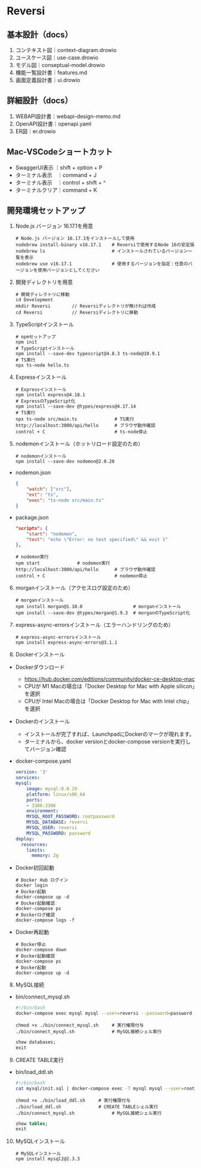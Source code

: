 # Reversi

## 基本設計（docs）

1. コンテキスト図｜context-diagram.drowio
2. ユースケース図｜use-case.drowio
3. モデル図｜conseptual-model.drowio
4. 機能一覧設計書｜features.md
5. 画面定義設計書｜ui.drowio

## 詳細設計（docs）

1. WEBAPI設計書｜webapi-design-memo.md
2. OpenAPI設計書｜openapi.yaml
3. ER図｜er.drowio

## Mac-VSCodeショートカット
* SwaggerUI表示 ｜shift + option + P
* ターミナル表示　｜command + J
* ターミナル表示　｜control + shift + ^
* ターミナルクリア｜command + K

## 開発環境セットアップ

1. Node.js バージョン 16.17.1を用意

    ```console
    # Node.js バージョン 16.17.1をインストールして使用
    nodebrew install-binary v16.17.1    # Reversiで使用するNode 16の安定版
    nodebrew ls                         # インストールされているバージョン一覧を表示
    nodebrew use v16.17.1               # 使用するバージョンを指定｜任意のバージョンを使用バージョンとしてください
    ```

2. 開発ディレクトリを用意

    ```console
    # 開発ディレクトリに移動
    cd Development
    mkdir Reversi        // Reversiディレクトリが無ければ作成
    cd Reversi           // Reversiディレクトリに移動
    ```

3. TypeScriptインストール

    ```console
    # npmセットアップ
    npm init
    # TypeScriptインストール
    npm install --save-dev typescript@4.8.3 ts-node@10.9.1
    # TS実行
    npx ts-node hello.ts
    ```

4. Expressインストール

    ```console
    # Expressインストール
    npm install express@4.18.1
    # ExpressのTypeScript化
    npm install --save-dev @types/express@4.17.14
    # TS実行
    npx ts-node src/main.ts              # TS実行
    http://localhost:3000/api/hello      # ブラウザ動作確認
    control + C                          # ts-node停止
    ```

5. nodemonインストール（ホットリロード設定のため）

    ```console
    # nodemonインストール
    npm install --save-dev nodemon@2.0.20
    ```

  * nodemon.json

    ```json
    {
        "watch": ["src"],
        "ext": "ts",
        "exec": "ts-node src/main.ts"
    }
    ```

  * package.json

    ```json
    "scripts": {
        "start": "nodemon",
        "test": "echo \"Error: no test specified\" && exit 1"
    },
    ```

    ```console
    # nodemon実行
    npm start              # nodemon実行
    http://localhost:3000/api/hello      # ブラウザ動作確認
    control + C                          # nodemon停止
    ```

6. morganインストール（アクセスログ設定のため）

    ```console
    # morganインストール
    npm install morgan@1.10.0                   # morganインストール
    npm install --save-dev @types/morgan@1.9.3  # morganのTypeScript化
    ```

7. express-async-errorsインストール（エラーハンドリングのため）

    ```console
    # express-async-errorsインストール
    npm install express-async-errors@3.1.1
    ```

8. Dockerインストール

  * Dockerダウンロード
    * https://hub.docker.com/editions/community/docker-ce-desktop-mac
    * CPUが M1 Macの場合は「Docker Desktop for Mac with Apple silicon」を選択
    * CPUが Intel Macの場合は「Docker Desktop for Mac with Intel chip」を選択

  * Dockerのインストール
    * インストールが完了すれば、LaunchpadにDockerのマークが現れます。
    * ターミナルから、docker versionとdocker-compose versionを実行してバージョン確認

  * docker-compose.yaml

    ```yaml
    version: '3'
    services:
    mysql:
        image: mysql:8.0.29
        platform: linux/x86_64
        ports:
        - 3306:3306
        environment:
        MYSQL_ROOT_PASSWORD: rootpassword
        MYSQL_DATABASE: reversi
        MYSQL_USER: reversi
        MYSQL_PASSWORD: password
    deploy:
      resources:
        limits:
          memory: 2g
    ```
  
  * Docker初回起動

    ```console
    # Docker Hub ログイン
    docker login
    # Docker起動
    docker-compose up -d
    # Docker起動確認
    docker-compose ps
    # Dockerログ確認
    docker-compose logs -f
    ```

  * Docker再起動

    ```console
    # Docker停止
    docker-compose down
    # Docker起動確認
    docker-compose ps
    # Docker起動
    docker-compose up -d
    ```

8. MySQL接続

  * bin/connect_mysql.sh

    ```sh
    #!/bin/bash
    docker-compose exec mysql mysql --user=reversi --password=password reversi
    ```

    ```console
    chmod +x ./bin/connect_mysql.sh     # 実行権限付与
    ./bin/connect_mysql.sh              # MySQL接続シェル実行
    ```

    ```sql
    show databases;
    exit
    ```

9. CREATE TABLE実行

  * bin/load_ddl.sh

    ```sh
    #!/bin/bash
    cat mysql/init.sql | docker-compose exec -T mysql mysql --user=root --password=rootpassword
    ```

    ```console
    chmod +x ./bin/load_ddl.sh     # 実行権限付与
    ./bin/load_ddl.sh              # CREATE TABLEシェル実行
    ./bin/connect_mysql.sh              # MySQL接続シェル実行
    ```

    ```sql
    show tables;
    exit
    ```

10. MySQLインストール

    ```console
    # MySQLインストール
    npm install mysql2@2.3.3
    ```

